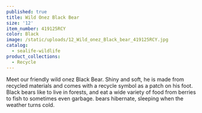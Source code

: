 ```yaml
---
published: true
title: Wild Onez Black Bear
size: '12'
item_number: 419125RCY
color: Black
image: /static/uploads/12_Wild_onez_Black_bear_419125RCY.jpg
catalog:
  - sealife-wildlife
product_collections:
  - Recycle
---
```

Meet our friendly wild onez Black Bear. Shiny and soft, he is made from recycled materials and comes with a recycle symbol as a patch on his foot. Black bears like to live in forests, and eat a wide variety of food from berries to fish to sometimes even garbage. bears hibernate, sleeping when the weather turns cold.
